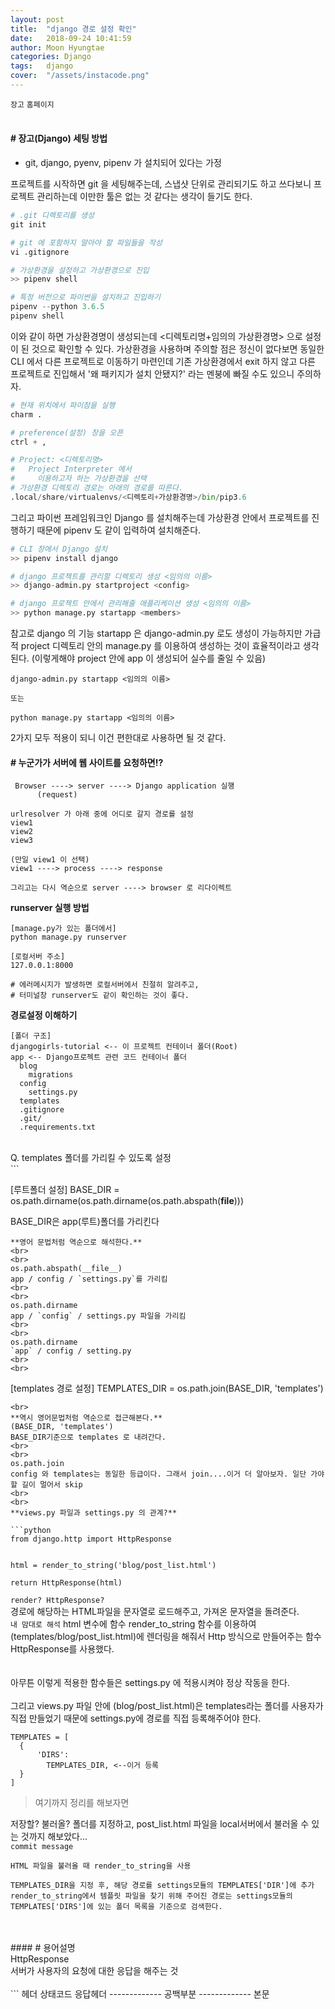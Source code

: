 ```yaml
---
layout: post
title:  "django 경로 설정 확인"
date:   2018-09-24 10:41:59
author: Moon Hyungtae
categories: Django
tags:	django
cover:  "/assets/instacode.png"
---
```

`장고` `홈페이지`
<br>
<br>
#### # 장고(Django) 세팅 방법
- git, django, pyenv, pipenv 가 설치되어 있다는 가정

프로젝트를 시작하면 git 을 세팅해주는데, 스냅샷 단위로 관리되기도 하고 쓰다보니 프로젝트 관리하는데 이만한 툴은 없는 것 같다는 생각이 들기도 한다.

```python
# .git 디렉토리를 생성
git init

# git 에 포함하지 말아야 할 파일들을 작성
vi .gitignore
```

```python
# 가상환경을 설정하고 가상환경으로 진입
>> pipenv shell

# 특정 버전으로 파이썬을 설치하고 진입하기
pipenv --python 3.6.5
pipenv shell
```
이와 같이 하면 가상환경명이 생성되는데 <디렉토리명+임의의 가상환경명> 으로 설정이 된 것으로 확인할 수 있다. 가상환경을 사용하며 주의할 점은 정신이 없다보면 동일한 CLI 에서 다른 프로젝트로 이동하기 마련인데 기존 가상환경에서 exit 하지 않고 다른 프로젝트로 진입해서 '왜 패키지가 설치 안됐지?' 라는 멘붕에 빠질 수도 있으니 주의하자.

```python
# 현재 위치에서 파이참을 실행
charm .

# preference(설정) 창을 오픈
ctrl + ,

# Project: <디렉토리명>
#   Project Interpreter 에서
#     이용하고자 하는 가상환경을 선택
# 가상환경 디렉토리 경로는 아래의 경로를 따른다.
.local/share/virtualenvs/<디렉토리+가상환경명>/bin/pip3.6
```

그리고 파이썬 프레임워크인 Django 를 설치해주는데 가상환경 안에서 프로젝트를 진행하기 때문에 pipenv 도 같이 입력하여 설치해준다.

```python
# CLI 창에서 Django 설치
>> pipenv install django

# django 프로젝트를 관리할 디렉토리 생성 <임의의 이름>
>> django-admin.py startproject <config>

# django 프로젝트 안에서 관리해줄 애플리케이션 생성 <임의의 이름>
>> python manage.py startapp <members>
```
참고로 django 의 기능 startapp 은 django-admin.py 로도 생성이 가능하지만 가급적 project 디렉토리 안의 manage.py 를 이용하여 생성하는 것이 효율적이라고 생각된다. (이렇게해야 project 안에 app 이 생성되어 실수를 줄일 수 있음)

```
django-admin.py startapp <임의의 이름>

또는

python manage.py startapp <임의의 이름>
```
2가지 모두 적용이 되니 이건 편한대로 사용하면 될 것 같다.


#### # 누군가가 서버에 웹 사이트를 요청하면!?
```
 Browser ----> server ----> Django application 실행
      (request)

urlresolver 가 아래 중에 어디로 갈지 경로를 설정
view1
view2
view3

(만일 view1 이 선택)
view1 ----> process ----> response

그리고는 다시 역순으로 server ----> browser 로 리다이렉트
```

**runserver 실행 방법**

```
[manage.py가 있는 폴더에서]
python manage.py runserver

[로컬서버 주소]
127.0.0.1:8000

# 에러메시지가 발생하면 로컬서버에서 친절히 알려주고,
# 터미널창 runserver도 같이 확인하는 것이 좋다.
```

**경로설정 이해하기**

```
[폴더 구조]
djangogirls-tutorial <-- 이 프로젝트 컨테이너 폴더(Root)
app <-- Django프로젝트 관련 코드 컨테이너 폴더
  blog
    migrations
  config
    settings.py
  templates
  .gitignore
  .git/
  .requirements.txt
```
<br>
Q. templates 폴더를 가리킬 수 있도록 설정
<br>
```

[루트폴더 설정]
BASE_DIR = os.path.dirname(os.path.dirname(os.path.abspath(__file__)))

BASE_DIR은 app(루트)폴더를 가리킨다

```
**영어 문법처럼 역순으로 해석한다.**
<br>
<br>
os.path.abspath(__file__)
app / config / `settings.py`를 가리킴
<br>
<br>
os.path.dirname
app / `config` / settings.py 파일을 가리킴
<br>
<br>
os.path.dirname
`app` / config / setting.py
<br>
<br>
```

[templates 경로 설정]
TEMPLATES_DIR = os.path.join(BASE_DIR, 'templates')

```
<br>
**역시 영어문법처럼 역순으로 접근해본다.**
(BASE_DIR, 'templates')
BASE_DIR기준으로 templates 로 내려간다.
<br>
<br>
os.path.join
config 와 templates는 동일한 등급이다. 그래서 join....이거 더 알아보자. 일단 가야할 길이 멀어서 skip
<br>
<br>
**views.py 파일과 settings.py 의 관계?**

```python
from django.http import HttpResponse


html = render_to_string('blog/post_list.html')

return HttpResponse(html)
```
`render? HttpResponse?`
<br>
경로에 해당하는 HTML파일을 문자열로 로드해주고, 가져온 문자열을 돌려준다.
<br>
`내 맘대로 해석`
html 변수에 함수 render_to_string 함수를 이용하여 (templates/blog/post_list.html)에 렌더링을 해줘서 Http 방식으로 만들어주는 함수 HttpResponse를 사용했다.
<br>
<br>
<br>
아무튼 이렇게 적용한 함수들은 settings.py 에 적용시켜야 정상 작동을 한다.
<br>
<br>
그리고 views.py 파일 안에 (blog/post_list.html)은 templates라는 폴더를 사용자가 직접 만들었기 때문에 settings.py에 경로를 직접 등록해주어야 한다.
<br>
```
TEMPLATES = [
  {
      'DIRS':
        TEMPLATES_DIR, <--이거 등록
  }
]
```
> 여기까지 정리를 해보자면

저장할? 불러올? 폴더를 지정하고, post_list.html 파일을 local서버에서 불러올 수 있는 것까지 해보았다...
<br>
`commit message`
<br>
```
HTML 파일을 불러올 때 render_to_string을 사용

TEMPLATES_DIR을 지정 후, 해당 경로를 settings모듈의 TEMPLATES['DIR']에 추가
render_to_string에서 템플릿 파일을 찾기 위해 주어진 경로는 settings모듈의 TEMPLATES['DIRS']에 있는 폴더 목록을 기준으로 검색한다.
```
<br>
<br>
#### # 용어설명
<br>
HttpResponse
<br>
서버가 사용자의 요청에 대한 응답을 해주는 것
<br>
<br>
```
헤더   상태코드
      응답헤더
-------------
  공백부분
-------------
  본문

```

